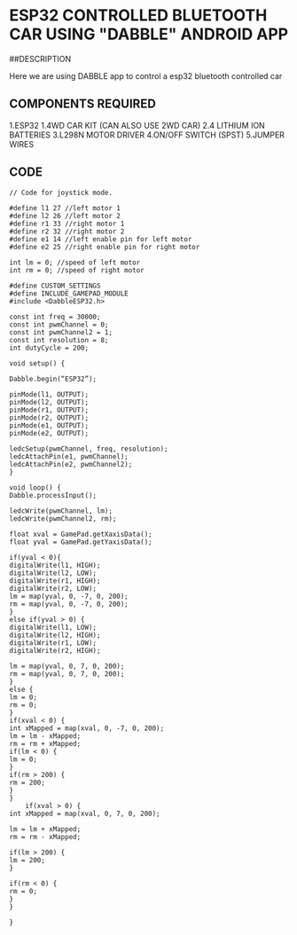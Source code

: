 # ESP32 CONTROLLED BLUETOOTH CAR USING "DABBLE" ANDROID APP

##DESCRIPTION

Here we are using DABBLE app to control a esp32 bluetooth controlled car

## COMPONENTS REQUIRED

1.ESP32
1.4WD CAR KIT (CAN ALSO USE 2WD CAR)
2.4 LITHIUM ION BATTERIES
3.L298N MOTOR DRIVER 
4.ON/OFF SWITCH (SPST)
5.JUMPER WIRES

## CODE

````
// Code for joystick mode.

#define l1 27 //left motor 1
#define l2 26 //left motor 2
#define r1 33 //right motor 1
#define r2 32 //right motor 2
#define e1 14 //left enable pin for left motor
#define e2 25 //right enable pin for right motor

int lm = 0; //speed of left motor
int rm = 0; //speed of right motor

#define CUSTOM_SETTINGS
#define INCLUDE_GAMEPAD_MODULE
#include <DabbleESP32.h>

const int freq = 30000;
const int pwmChannel = 0;
const int pwmChannel2 = 1;
const int resolution = 8;
int dutyCycle = 200;

void setup() {

Dabble.begin(“ESP32”);

pinMode(l1, OUTPUT);
pinMode(l2, OUTPUT);
pinMode(r1, OUTPUT);
pinMode(r2, OUTPUT);
pinMode(e1, OUTPUT);
pinMode(e2, OUTPUT);

ledcSetup(pwmChannel, freq, resolution);
ledcAttachPin(e1, pwmChannel);
ledcAttachPin(e2, pwmChannel2);
}

void loop() {
Dabble.processInput();

ledcWrite(pwmChannel, lm);
ledcWrite(pwmChannel2, rm);

float xval = GamePad.getXaxisData();
float yval = GamePad.getYaxisData();

if(yval < 0){
digitalWrite(l1, HIGH);
digitalWrite(l2, LOW);
digitalWrite(r1, HIGH);
digitalWrite(r2, LOW);
lm = map(yval, 0, -7, 0, 200);
rm = map(yval, 0, -7, 0, 200);
}
else if(yval > 0) {
digitalWrite(l1, LOW);
digitalWrite(l2, HIGH);
digitalWrite(r1, LOW);
digitalWrite(r2, HIGH);

lm = map(yval, 0, 7, 0, 200);
rm = map(yval, 0, 7, 0, 200);
}
else {
lm = 0;
rm = 0;
}
if(xval < 0) {
int xMapped = map(xval, 0, -7, 0, 200);
lm = lm - xMapped;
rm = rm + xMapped;
if(lm < 0) {
lm = 0;
}
if(rm > 200) {
rm = 200;
}
}
    if(xval > 0) {
int xMapped = map(xval, 0, 7, 0, 200);

lm = lm + xMapped;
rm = rm - xMapped;

if(lm > 200) {
lm = 200;
}

if(rm < 0) {
rm = 0;
}
}

}
````
